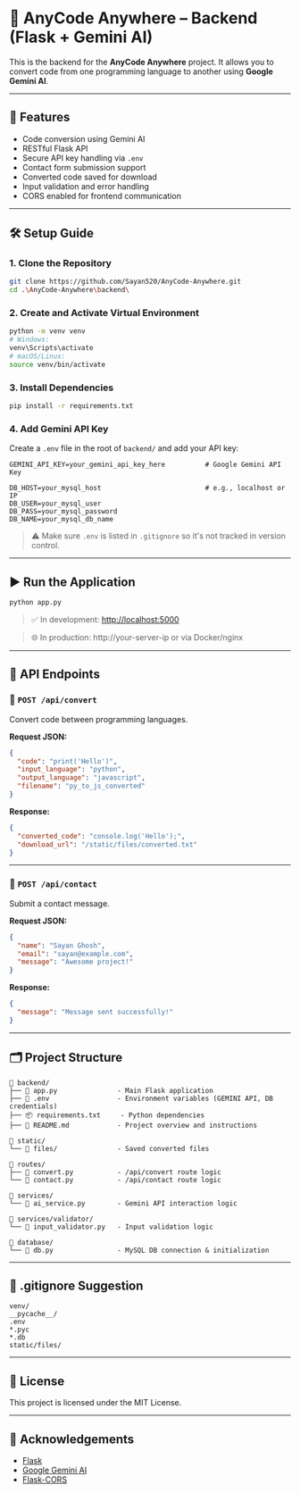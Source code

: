 # 🔁 AnyCode Anywhere – Backend (Flask + Gemini AI)

This is the backend for the **AnyCode Anywhere** project. It allows you to convert code from one programming language to another using **Google Gemini AI**.

---

## 🚀 Features

- Code conversion using Gemini AI
- RESTful Flask API
- Secure API key handling via `.env`
- Contact form submission support
- Converted code saved for download
- Input validation and error handling
- CORS enabled for frontend communication

---

## 🛠️ Setup Guide

### 1. Clone the Repository

```bash
git clone https://github.com/Sayan520/AnyCode-Anywhere.git
cd .\AnyCode-Anywhere\backend\
```

### 2. Create and Activate Virtual Environment

```bash
python -m venv venv
# Windows:
venv\Scripts\activate
# macOS/Linux:
source venv/bin/activate
```

### 3. Install Dependencies

```bash
pip install -r requirements.txt
```

### 4. Add Gemini API Key

Create a `.env` file in the root of `backend/` and add your API key:

```
GEMINI_API_KEY=your_gemini_api_key_here          # Google Gemini API Key

DB_HOST=your_mysql_host                          # e.g., localhost or IP
DB_USER=your_mysql_user
DB_PASS=your_mysql_password
DB_NAME=your_mysql_db_name

```

> ⚠️ Make sure `.env` is listed in `.gitignore` so it's not tracked in version control.

---

## ▶️ Run the Application

```bash
python app.py
```

> ✅ In development: [http://localhost:5000](http://localhost:5000)

> 🌐 In production: http://your-server-ip or via Docker/nginx

---

## 📡 API Endpoints

### 🔁 `POST /api/convert`

Convert code between programming languages.

**Request JSON:**
```json
{
  "code": "print('Hello')",
  "input_language": "python",
  "output_language": "javascript",
  "filename": "py_to_js_converted"
}
```

**Response:**
```json
{
  "converted_code": "console.log('Hello');",
  "download_url": "/static/files/converted.txt"
}
```

---

### 📩 `POST /api/contact`

Submit a contact message.

**Request JSON:**
```json
{
  "name": "Sayan Ghosh",
  "email": "sayan@example.com",
  "message": "Awesome project!"
}
```

**Response:**
```json
{
  "message": "Message sent successfully!"
}
```

---

## 🗂️ Project Structure

```
📁 backend/
├── 🚀 app.py               - Main Flask application
├── 🔐 .env                 - Environment variables (GEMINI API, DB credentials)
├── 📦 requirements.txt     - Python dependencies
├── 📄 README.md            - Project overview and instructions

📁 static/
└── 📂 files/               - Saved converted files

📁 routes/
├── 📄 convert.py           - /api/convert route logic
└── 📄 contact.py           - /api/contact route logic

📁 services/
└── 📄 ai_service.py        - Gemini API interaction logic

📁 services/validator/
└── 📄 input_validator.py   - Input validation logic

📁 database/
└── 📄 db.py                - MySQL DB connection & initialization

```

---

## 🧾 .gitignore Suggestion

```
venv/
__pycache__/
.env
*.pyc
*.db
static/files/
```

---

## 📜 License

This project is licensed under the MIT License.

---

## 🙌 Acknowledgements

- [Flask](https://flask.palletsprojects.com/)
- [Google Gemini AI](https://ai.google.dev/)
- [Flask-CORS](https://flask-cors.readthedocs.io/)
